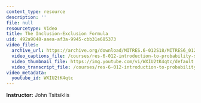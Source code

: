 ```yaml
---
content_type: resource
description: ''
file: null
resourcetype: Video
title: The Inclusion-Exclusion Formula
uid: 492a9048-aaea-af3a-9945-cbb31e685373
video_files:
  archive_url: https://archive.org/download/MITRES.6-012S18/MITRES6_012S18_S07-01_300k.mp4
  video_captions_file: /courses/res-6-012-introduction-to-probability-spring-2018/19ac435e7f995b37891b14e1985c0c0e_WXIU2tK4qtc.vtt
  video_thumbnail_file: https://img.youtube.com/vi/WXIU2tK4qtc/default.jpg
  video_transcript_file: /courses/res-6-012-introduction-to-probability-spring-2018/e48262ca1207f81c7839d2f12d6c75c8_WXIU2tK4qtc.pdf
video_metadata:
  youtube_id: WXIU2tK4qtc
---
```


**Instructor:** John Tsitsiklis